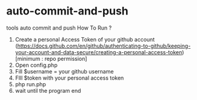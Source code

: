 # auto-commit-and-push
tools auto commit and push
How To Run ?
1. Create a personal Access Token of your github account (https://docs.github.com/en/github/authenticating-to-github/keeping-your-account-and-data-secure/creating-a-personal-access-token) [minimum : repo permission]
2. Open config.php
3. Fill $username = your github username
4. FIll $token with your personal access token
5. php run.php
6. wait until the program end

